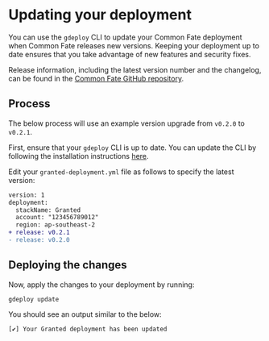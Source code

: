# Updating your deployment

You can use the `gdeploy` CLI to update your Common Fate deployment when Common Fate releases new versions. Keeping your deployment up to date ensures that you take advantage of new features and security fixes.

Release information, including the latest version number and the changelog, can be found in the [Common Fate GitHub repository](https://github.com/common-fate/granted-approvals/releases).

## Process

The below process will use an example version upgrade from `v0.2.0` to `v0.2.1`.

First, ensure that your `gdeploy` CLI is up to date. You can update the CLI by following the installation instructions [here](/granted-approvals/deploying-granted/setup).

Edit your `granted-deployment.yml` file as follows to specify the latest version:

```diff
version: 1
deployment:
  stackName: Granted
  account: "123456789012"
  region: ap-southeast-2
+ release: v0.2.1
- release: v0.2.0
```

## Deploying the changes

Now, apply the changes to your deployment by running:

```
gdeploy update
```

You should see an output similar to the below:

```
[✔] Your Granted deployment has been updated
```
